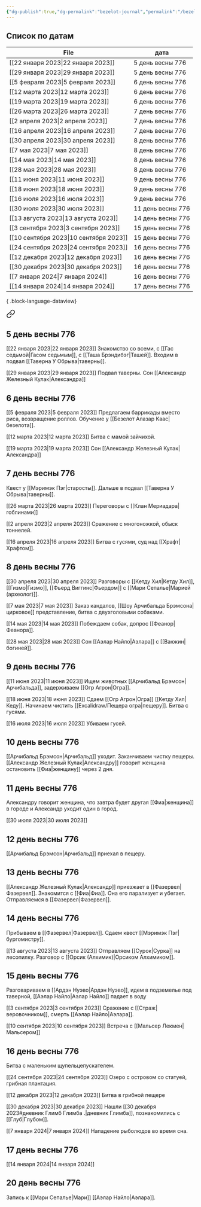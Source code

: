 ```yaml
---
{"dg-publish":true,"dg-permalink":"bezelot-journal","permalink":"/bezelot-journal/"}
---
```


## Список по датам

| File                                      | дата              |
| ----------------------------------------- | ----------------- |
| [[22 января 2023\|22 января 2023]]     | 5 день весны 776  |
| [[29 января 2023\|29 января 2023]]     | 5 день весны 776  |
| [[5 февраля 2023\|5 февраля 2023]]     | 6 день весны 776  |
| [[12 марта 2023\|12 марта 2023]]       | 6 день весны 776  |
| [[19 марта 2023\|19 марта 2023]]       | 6 день весны 776  |
| [[26 марта 2023\|26 марта 2023]]       | 7 день весны 776  |
| [[2 апреля 2023\|2 апреля 2023]]       | 7 день весны 776  |
| [[16 апреля 2023\|16 апреля 2023]]     | 7 день весны 776  |
| [[30 апреля 2023\|30 апреля 2023]]     | 8 день весны 776  |
| [[7 мая 2023\|7 мая 2023]]             | 8 день весны 776  |
| [[14 мая 2023\|14 мая 2023]]           | 8 день весны 776  |
| [[28 мая 2023\|28 мая 2023]]           | 8 день весны 776  |
| [[11 июня 2023\|11 июня 2023]]         | 9 день весны 776  |
| [[18 июня 2023\|18 июня 2023]]         | 9 день весны 776  |
| [[16 июля 2023\|16 июля 2023]]         | 9 день весны 776  |
| [[30 июля 2023\|30 июля 2023]]         | 11 день весны 776 |
| [[13 августа 2023\|13 августа 2023]]   | 14 день весны 776 |
| [[3 сентября 2023\|3 сентября 2023]]   | 15 день весны 776 |
| [[10 сентября 2023\|10 сентября 2023]] | 15 день весны 776 |
| [[24 сентября 2023\|24 сентября 2023]] | 16 день весны 776 |
| [[12 декабря 2023\|12 декабря 2023]]   | 16 день весны 776 |
| [[30 декабря 2023\|30 декабря 2023]]   | 16 день весны 776 |
| [[7 января 2024\|7 января 2024]]       | 16 день весны 776 |
| [[14 января 2024\|14 января 2024]]     | 17 день весны 776 |

{ .block-language-dataview}



<div class="transclusion internal-embed is-loaded"><a class="markdown-embed-link" href="/shkola-priklyuchenczev-bezelota-po-datam/" aria-label="Open link"><svg xmlns="http://www.w3.org/2000/svg" width="24" height="24" viewBox="0 0 24 24" fill="none" stroke="currentColor" stroke-width="2" stroke-linecap="round" stroke-linejoin="round" class="svg-icon lucide-link"><path d="M10 13a5 5 0 0 0 7.54.54l3-3a5 5 0 0 0-7.07-7.07l-1.72 1.71"></path><path d="M14 11a5 5 0 0 0-7.54-.54l-3 3a5 5 0 0 0 7.07 7.07l1.71-1.71"></path></svg></a><div class="markdown-embed">





## 5 день весны 776

[[22 января 2023\|22 января 2023]]
Знакомство со всеми, с [[Гас седьмой\|Гасом седьмым]], с [[Таша Брэндибэг\|Ташей]].
Входим в подвал [[Таверна У Обрыва\|таверны]].

[[29 января 2023\|29 января 2023]]
Подвал таверны.
Сон [[Александр Железный Кулак\|Александра]]

## 6 день весны 776

[[5 февраля 2023\|5 февраля 2023]]
Предлагаем баррикады вместо риса, возвращение роллов.
Обучение у [[Безелот Алазар Каас\|безелота]].

[[12 марта 2023\|12 марта 2023]]
Битва с мамой зайчихой.

[[19 марта 2023\|19 марта 2023]]
Сон [[Александр Железный Кулак\|Александра]]

## 7 день весны 776
Квест у [[Мэримэк Пэг\|старосты]].
Дальше в подвал [[Таверна У Обрыва\|таверны]].

[[26 марта 2023\|26 марта 2023]]
Переговоры с [[Клан Мериадара\|гоблинами]]

[[2 апреля 2023\|2 апреля 2023]]
Сражение с многоножкой, обыск тоннелей.

[[16 апреля 2023\|16 апреля 2023]]
Битва с гусями, суд над [[Храфт\|Храфтом]].

## 8 день весны 776

[[30 апреля 2023\|30 апреля 2023]]
Разговоры с [[Кетду Хил\|Кетду Хил]], [[Гизмо\|Гизмо]], [[Фьерд Виггинс\|Фьердом]] с [[Мари Сепалье\|Марией (археолог)]].

[[7 мая 2023\|7 мая 2023]]
Заказ кандалов, [[Шоу Арчибальда Брэмсона\|цирковое]] представление, битва с двухголовыми собаками.

[[14 мая 2023\|14 мая 2023]]
Побеждаем собак, допрос [[Феанор\|Феанора]].

[[28 мая 2023\|28 мая 2023]]
Сон [[Аэлар Найло\|Аэлара]] с [[Ваюкин\|богиней]].

## 9 день весны 776

[[11 июня 2023\|11 июня 2023]]
Ищем животных [[Арчибальд Брэмсон\|Арчибальда]], задерживаем [[Огр Агрон\|Огра]].

[[18 июня 2023\|18 июня 2023]]
Сдаем [[Огр Агрон\|Огра]] [[Кетду Хил\|Кеду]]. Начинаем чистить [[Excalidraw/Пещера огра\|пещеру]]. Битва с гусями.

[[16 июля 2023\|16 июля 2023]]
Убиваем гусей.

## 10 день весны 776
[[Арчибальд Брэмсон\|Арчибальд]] уходит. Заканчиваем чистку пещеры. [[Александр Железный Кулак\|Александру]] говорит женщина остановить [[Фиа\|женщину]] через 2 дня.

## 11 день весны 776
Александру говорит женщина, что завтра будет другая [[Фиа\|женщина]] в городе и Александр уходит один в город.

[[30 июля 2023\|30 июля 2023]]

## 12 день весны 776
[[Арчибальд Брэмсон\|Арчибальд]] приехал в пещеру.

## 13 день весны 776
[[Александр Железный Кулак\|Александр]] приезжает в [[Фазервел\|Фазервел]]. Знакомится с [[Фиа\|Фиа]]. Она его парализует и убегает.
Отправляемся в [[Фазервел\|Фазервел]].

## 14 день весны 776
Прибываем в [[Фазервел\|Фазервел]]. Сдаем квест [[Мэримэк Пэг\|бургомистру]].

[[13 августа 2023\|13 августа 2023]]
Отправляем [[Сурок\|Сурка]] на лесопилку. Разговор с [[Орсик (Алхимик)\|Орсиком Алхимиком]].

## 15 день весны 776

Разговариваем в [[Ардэн Нуэво\|Ардэн Нуэво]], идем в подземелье под таверной, [[Аэлар Найло\|Аэлар Найло]] падает в воду

[[3 сентября 2023\|3 сентября 2023]]
Сражение с [[Страж\|веровочником]], смерть [[Аэлар Найло\|Аэлара]].

[[10 сентября 2023\|10 сентября 2023]]
Встреча с [[Мальсер Лекмен\|Мальсером]]

## 16 день весны 776
Битва с маленьким щупельцепускателем.

[[24 сентября 2023\|24 сентября 2023]]
Озеро с островом со статуей, грибная плантация.

[[12 декабря 2023\|12 декабря 2023]]
Битва в грибной пещере

[[30 декабря 2023\|30 декабря 2023]]
Нашли [[30 декабря 2023#дневник Глимб Глимба .\|дневник Глимба]], познакомились с [[Глуб\|Глубом]].

[[7 января 2024\|7 января 2024]]
Нападение рыболюдов во время сна.
## 17 день весны 776
[[14 января 2024\|14 января 2024]]

## 20 день весны 776
Запись к [[Мари Сепалье\|Мари]] [[Аэлар Найло\|Аэлара]].

</div></div>
